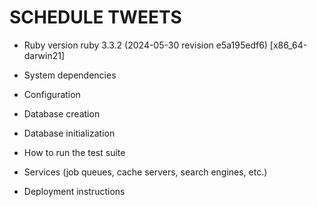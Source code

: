 # SCHEDULE TWEETS

- Ruby version
  ruby 3.3.2 (2024-05-30 revision e5a195edf6) [x86_64-darwin21]

- System dependencies

- Configuration

- Database creation

- Database initialization

- How to run the test suite

- Services (job queues, cache servers, search engines, etc.)

- Deployment instructions
